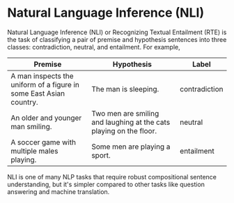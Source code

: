# Natural Language Inference (NLI)  
Natural Language Inference (NLI) or Recognizing Textual Entailment (RTE) is the
task of classifying a pair of premise and hypothesis sentences into three
classes: contradiction, neutral, and entailment. For example,  

|Premise|Hypothesis|Label|
|-------|----------|-----|
|A man inspects the uniform of a figure in some East Asian country.|The man is sleeping.|contradiction|
|An older and younger man smiling.|Two men are smiling and laughing at the cats playing on the floor.|neutral|
|A soccer game with multiple males playing.|Some men are playing a sport.|entailment|

NLI is one of many NLP tasks that require robust compositional sentence understanding, but it's simpler compared to other tasks like question answering and machine translation.
